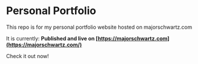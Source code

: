 # Personal Portfolio
This repo is for my personal portfolio website hosted on majorschwartz.com  
  
It is currently: **Published and live on [https://majorschwartz.com](https://majorschwartz.com/)**

Check it out now!